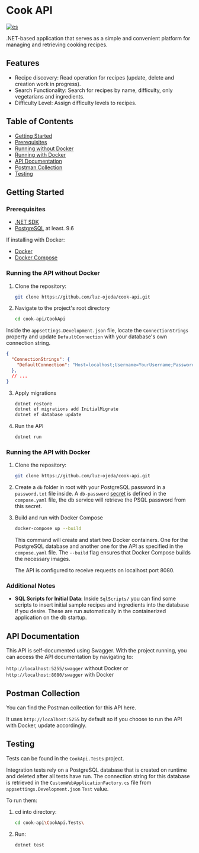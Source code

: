 # Cook API

[![es](https://img.shields.io/badge/lang-es-red)](https://github.com/luz-ojeda/cook-api/blob/main/README.es.md)

.NET-based application that serves as a simple and convenient platform for managing and retrieving cooking recipes.

## Features

- Recipe discovery: Read operation for recipes (update, delete and creation work in progress).
- Search Functionality: Search for recipes by name, difficulty, only vegetarians and ingredients.
- Difficulty Level: Assign difficulty levels to recipes.

## Table of Contents

- [Getting Started](#getting-started)
- [Prerequisites](#prerequisites)
- [Running without Docker](#running-the-api-without-docker)
- [Running with Docker](#running-the-api-with-docker)
- [API Documentation](#api-documentation)
- [Postman Collection](#postman-collection)
- [Testing](#testing)

## Getting Started

### Prerequisites

- [.NET SDK](https://dotnet.microsoft.com/download)
- [PostgreSQL](https://www.postgresql.org/download/) at least. 9.6

If installing with Docker:
- [Docker](https://www.docker.com/get-started)
- [Docker Compose](https://docs.docker.com/compose/install/)

### Running the API without Docker

1. Clone the repository:

   ```bash
   git clone https://github.com/luz-ojeda/cook-api.git

2. Navigate to the project's root directory

   ```bash
   cd cook-api/CookApi

Inside the `appsettings.Development.json` file, locate the `ConnectionStrings` property and update `DefaultConnection` with your database's own connection string.

   ```json
   {
     "ConnectionStrings": {
       "DefaultConnection": "Host=localhost;Username=YourUsername;Password=YourPassword;Database=YourDatabase;"
     },
     // ...
   }
   ```
3. Apply migrations

   ```bash
   dotnet restore
   dotnet ef migrations add InitialMigrate
   dotnet ef database update
   ```

4. Run the API

   ```bash
   dotnet run
   ```

### Running the API with Docker

1. Clone the repository:

   ```bash
   git clone https://github.com/luz-ojeda/cook-api.git

2. Create a `db` folder in root with your PostgreSQL password in a `password.txt` file inside. A `db-password` [secret](https://docs.docker.com/engine/swarm/secrets/) is defined in the `compose.yaml` file, the db service will retrieve the PSQL password from this secret.

3. Build and run with Docker Compose

   ```bash
   docker-compose up --build
   ```

   This command will create and start two Docker containers. One for the PostgreSQL database and another one for the API as specified in the `compose.yaml` file. The `--build` flag ensures that Docker Compose builds the necessary images.

   The API is configured to receive requests on localhost port 8080.

### Additional Notes

- **SQL Scripts for Initial Data**: Inside `SqlScripts/` you can find some scripts to insert initial sample recipes and ingredients into the database if you desire. These are run automatically in the containerized application on the db startup.

## API Documentation

This API is self-documented using Swagger. With the project running, you can access the API documentation by navigating to:

`http://localhost:5255/swagger` without Docker or
`http://localhost:8080/swagger` with Docker

## Postman Collection

You can find the Postman collection for this API here.

It uses `http://localhost:5255` by default so if you choose to run the API with Docker, update accordingly.

## Testing

Tests can be found in the `CookApi.Tests` project.

Integration tests rely on a PostgreSQL database that is created on runtime and deleted after all tests have run. The connection string for this database is retrieved in the `CustomWebApplicationFactory.cs` file from `appsettings.Development.json` `Test` value.

To run them:

1. cd into directory:

   ```bash
   cd cook-api\CookApi.Tests\
2. Run:
   ```bash
   dotnet test
